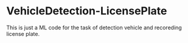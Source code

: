 # VehicleDetection-LicensePlate
This is just a ML code for the task of detection vehicle and recoreding license plate.
